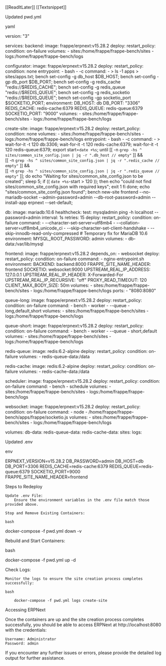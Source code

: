 [[ReadItLater]] [[Textsnippet]]

Updated pwd.yml

yaml

version: "3"

services:
  backend:
    image: frappe/erpnext:v15.28.2
    deploy:
      restart_policy:
        condition: on-failure
    volumes:
      - sites:/home/frappe/frappe-bench/sites
      - logs:/home/frappe/frappe-bench/logs

  configurator:
    image: frappe/erpnext:v15.28.2
    deploy:
      restart_policy:
        condition: none
    entrypoint:
      - bash
      - -c
    command:
      - >
        ls -1 apps > sites/apps.txt;
        bench set-config -g db_host $DB_HOST;
        bench set-config -gp db_port $DB_PORT;
        bench set-config -g redis_cache "redis://$REDIS_CACHE";
        bench set-config -g redis_queue "redis://$REDIS_QUEUE";
        bench set-config -g redis_socketio "redis://$REDIS_QUEUE";
        bench set-config -gp socketio_port $SOCKETIO_PORT;
    environment:
      DB_HOST: db
      DB_PORT: "3306"
      REDIS_CACHE: redis-cache:6379
      REDIS_QUEUE: redis-queue:6379
      SOCKETIO_PORT: "9000"
    volumes:
      - sites:/home/frappe/frappe-bench/sites
      - logs:/home/frappe/frappe-bench/logs

  create-site:
    image: frappe/erpnext:v15.28.2
    deploy:
      restart_policy:
        condition: none
    volumes:
      - sites:/home/frappe/frappe-bench/sites
      - logs:/home/frappe/frappe-bench/logs
    entrypoint:
      - bash
      - -c
    command:
      - >
        wait-for-it -t 120 db:3306;
        wait-for-it -t 120 redis-cache:6379;
        wait-for-it -t 120 redis-queue:6379;
        export start=`date +%s`;
        until [[ -n `grep -hs ^ sites/common_site_config.json | jq -r ".db_host // empty"` ]] && \
          [[ -n `grep -hs ^ sites/common_site_config.json | jq -r ".redis_cache // empty"` ]] && \
          [[ -n `grep -hs ^ sites/common_site_config.json | jq -r ".redis_queue // empty"` ]];
        do
          echo "Waiting for sites/common_site_config.json to be created";
          sleep 5;
          if (( `date +%s`-start > 120 )); then
            echo "could not find sites/common_site_config.json with required keys";
            exit 1
          fi
        done;
        echo "sites/common_site_config.json found";
        bench new-site frontend --no-mariadb-socket --admin-password=admin --db-root-password=admin --install-app erpnext --set-default;
      
  db:
    image: mariadb:10.6
    healthcheck:
      test: mysqladmin ping -h localhost --password=admin
      interval: 1s
      retries: 15
    deploy:
      restart_policy:
        condition: on-failure
    command:
      - --character-set-server=utf8mb4
      - --collation-server=utf8mb4_unicode_ci
      - --skip-character-set-client-handshake
      - --skip-innodb-read-only-compressed # Temporary fix for MariaDB 10.6
    environment:
      MYSQL_ROOT_PASSWORD: admin
    volumes:
      - db-data:/var/lib/mysql

  frontend:
    image: frappe/erpnext:v15.28.2
    depends_on:
      - websocket
    deploy:
      restart_policy:
        condition: on-failure
    command:
      - nginx-entrypoint.sh
    environment:
      BACKEND: backend:8000
      FRAPPE_SITE_NAME_HEADER: frontend
      SOCKETIO: websocket:9000
      UPSTREAM_REAL_IP_ADDRESS: 127.0.0.1
      UPSTREAM_REAL_IP_HEADER: X-Forwarded-For
      UPSTREAM_REAL_IP_RECURSIVE: "off"
      PROXY_READ_TIMEOUT: 120
      CLIENT_MAX_BODY_SIZE: 50m
    volumes:
      - sites:/home/frappe/frappe-bench/sites
      - logs:/home/frappe/frappe-bench/logs
    ports:
      - "8080:8080"

  queue-long:
    image: frappe/erpnext:v15.28.2
    deploy:
      restart_policy:
        condition: on-failure
    command:
      - bench
      - worker
      - --queue
      - long,default,short
    volumes:
      - sites:/home/frappe/frappe-bench/sites
      - logs:/home/frappe/frappe-bench/logs

  queue-short:
    image: frappe/erpnext:v15.28.2
    deploy:
      restart_policy:
        condition: on-failure
    command:
      - bench
      - worker
      - --queue
      - short,default
    volumes:
      - sites:/home/frappe/frappe-bench/sites
      - logs:/home/frappe/frappe-bench/logs

  redis-queue:
    image: redis:6.2-alpine
    deploy:
      restart_policy:
        condition: on-failure
    volumes:
      - redis-queue-data:/data

  redis-cache:
    image: redis:6.2-alpine
    deploy:
      restart_policy:
        condition: on-failure
    volumes:
      - redis-cache-data:/data

  scheduler:
    image: frappe/erpnext:v15.28.2
    deploy:
      restart_policy:
        condition: on-failure
    command:
      - bench
      - schedule
    volumes:
      - sites:/home/frappe/frappe-bench/sites
      - logs:/home/frappe/frappe-bench/logs

  websocket:
    image: frappe/erpnext:v15.28.2
    deploy:
      restart_policy:
        condition: on-failure
    command:
      - node
      - /home/frappe/frappe-bench/apps/frappe/socketio.js
    volumes:
      - sites:/home/frappe/frappe-bench/sites
      - logs:/home/frappe/frappe-bench/logs

volumes:
  db-data:
  redis-queue-data:
  redis-cache-data:
  sites:
  logs:

Updated .env

env

ERPNEXT_VERSION=v15.28.2
DB_PASSWORD=admin
DB_HOST=db
DB_PORT=3306
REDIS_CACHE=redis-cache:6379
REDIS_QUEUE=redis-queue:6379
SOCKETIO_PORT=9000
FRAPPE_SITE_NAME_HEADER=frontend

Steps to Redeploy

    Update .env File:
        Ensure the environment variables in the .env file match those provided above.

    Stop and Remove Existing Containers:

    bash

docker-compose -f pwd.yml down -v

Rebuild and Start Containers:

bash

docker-compose -f pwd.yml up -d

Check Logs:

    Monitor the logs to ensure the site creation process completes successfully:

    bash

        docker-compose -f pwd.yml logs create-site

Accessing ERPNext

Once the containers are up and the site creation process completes successfully, you should be able to access ERPNext at http://localhost:8080 with the credentials:

    Username: Administrator
    Password: admin

If you encounter any further issues or errors, please provide the detailed log output for further assistance.